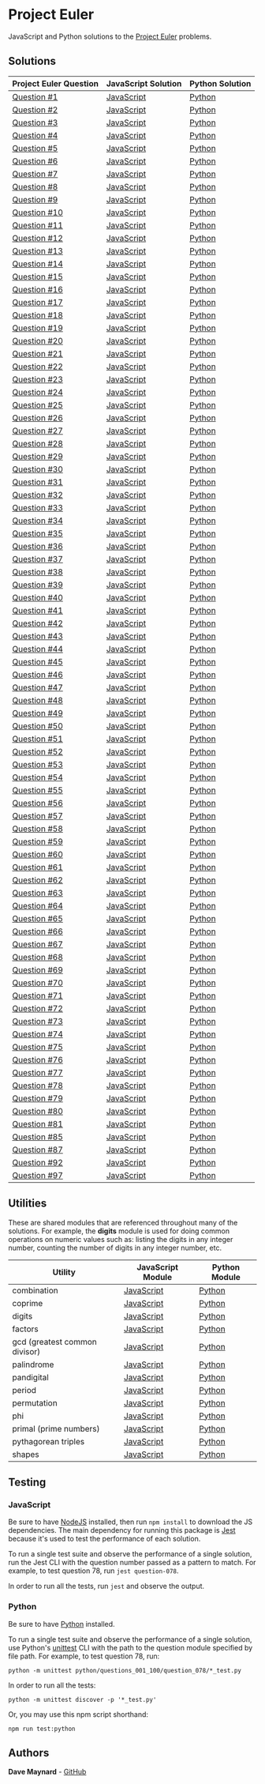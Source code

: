 # Project Euler

JavaScript and Python solutions to the [Project Euler](https://projecteuler.net) problems.

## Solutions

| Project Euler Question | JavaScript Solution | Python Solution |
| - | - | - |
| [Question #1](https://projecteuler.net/problem=1) | [JavaScript](https://github.com/dmaynard24/project-euler/blob/master/javascript/questions-001-100/question-001/question-001.js) | [Python](https://github.com/dmaynard24/project-euler/blob/master/python/questions_001_100/question_001/fizzbuzz_sum.py) |
| [Question #2](https://projecteuler.net/problem=2) | [JavaScript](https://github.com/dmaynard24/project-euler/blob/master/javascript/questions-001-100/question-002/question-002.js) | [Python](https://github.com/dmaynard24/project-euler/blob/master/python/questions_001_100/question_002/fibonacci_sum.py) |
| [Question #3](https://projecteuler.net/problem=3) | [JavaScript](https://github.com/dmaynard24/project-euler/blob/master/javascript/questions-001-100/question-003/question-003.js) | [Python](https://github.com/dmaynard24/project-euler/blob/master/python/questions_001_100/question_003/largest_prime_factor.py) |
| [Question #4](https://projecteuler.net/problem=4) | [JavaScript](https://github.com/dmaynard24/project-euler/blob/master/javascript/questions-001-100/question-004/question-004.js) | [Python](https://github.com/dmaynard24/project-euler/blob/master/python/questions_001_100/question_004/largest_palindrome_product.py) |
| [Question #5](https://projecteuler.net/problem=5) | [JavaScript](https://github.com/dmaynard24/project-euler/blob/master/javascript/questions-001-100/question-005/question-005.js) | [Python](https://github.com/dmaynard24/project-euler/blob/master/python/questions_001_100/question_005/smallest_multiple.py) |
| [Question #6](https://projecteuler.net/problem=6) | [JavaScript](https://github.com/dmaynard24/project-euler/blob/master/javascript/questions-001-100/question-006/question-006.js) | [Python](https://github.com/dmaynard24/project-euler/blob/master/python/questions_001_100/question_006/sum_square_difference.py) |
| [Question #7](https://projecteuler.net/problem=7) | [JavaScript](https://github.com/dmaynard24/project-euler/blob/master/javascript/questions-001-100/question-007/question-007.js) | [Python](https://github.com/dmaynard24/project-euler/blob/master/python/questions_001_100/question_007/nth_prime.py) |
| [Question #8](https://projecteuler.net/problem=8) | [JavaScript](https://github.com/dmaynard24/project-euler/blob/master/javascript/questions-001-100/question-008/question-008.js) | [Python](https://github.com/dmaynard24/project-euler/blob/master/python/questions_001_100/question_008/largest_product.py) |
| [Question #9](https://projecteuler.net/problem=9) | [JavaScript](https://github.com/dmaynard24/project-euler/blob/master/javascript/questions-001-100/question-009/question-009.js) | [Python](https://github.com/dmaynard24/project-euler/blob/master/python/questions_001_100/question_009/triplet_product.py) |
| [Question #10](https://projecteuler.net/problem=10) | [JavaScript](https://github.com/dmaynard24/project-euler/blob/master/javascript/questions-001-100/question-010/question-010.js) | [Python](https://github.com/dmaynard24/project-euler/blob/master/python/questions_001_100/question_010/prime_sum.py) |
| [Question #11](https://projecteuler.net/problem=11) | [JavaScript](https://github.com/dmaynard24/project-euler/blob/master/javascript/questions-001-100/question-011/question-011.js) | [Python](https://github.com/dmaynard24/project-euler/blob/master/python/questions_001_100/question_011/largest_product.py) |
| [Question #12](https://projecteuler.net/problem=12) | [JavaScript](https://github.com/dmaynard24/project-euler/blob/master/javascript/questions-001-100/question-012/question-012.js) | [Python](https://github.com/dmaynard24/project-euler/blob/master/python/questions_001_100/question_012/first_triangle_with_divisors.py) |
| [Question #13](https://projecteuler.net/problem=13) | [JavaScript](https://github.com/dmaynard24/project-euler/blob/master/javascript/questions-001-100/question-013/question-013.js) | [Python](https://github.com/dmaynard24/project-euler/blob/master/python/questions_001_100/question_013/first_digits_of_sum.py) |
| [Question #14](https://projecteuler.net/problem=14) | [JavaScript](https://github.com/dmaynard24/project-euler/blob/master/javascript/questions-001-100/question-014/question-014.js) | [Python](https://github.com/dmaynard24/project-euler/blob/master/python/questions_001_100/question_014/largest_collatz_sequence.py) |
| [Question #15](https://projecteuler.net/problem=15) | [JavaScript](https://github.com/dmaynard24/project-euler/blob/master/javascript/questions-001-100/question-015/question-015.js) | [Python](https://github.com/dmaynard24/project-euler/blob/master/python/questions_001_100/question_015/route_count.py) |
| [Question #16](https://projecteuler.net/problem=16) | [JavaScript](https://github.com/dmaynard24/project-euler/blob/master/javascript/questions-001-100/question-016/question-016.js) | [Python](https://github.com/dmaynard24/project-euler/blob/master/python/questions_001_100/question_016/power_digit_sum.py) |
| [Question #17](https://projecteuler.net/problem=17) | [JavaScript](https://github.com/dmaynard24/project-euler/blob/master/javascript/questions-001-100/question-017/question-017.js) | [Python](https://github.com/dmaynard24/project-euler/blob/master/python/questions_001_100/question_017/number_letter_count.py) |
| [Question #18](https://projecteuler.net/problem=18) | [JavaScript](https://github.com/dmaynard24/project-euler/blob/master/javascript/questions-001-100/question-018/question-018.js) | [Python](https://github.com/dmaynard24/project-euler/blob/master/python/questions_001_100/question_018/maximum_path_sum.py) |
| [Question #19](https://projecteuler.net/problem=19) | [JavaScript](https://github.com/dmaynard24/project-euler/blob/master/javascript/questions-001-100/question-019/question-019.js) | [Python](https://github.com/dmaynard24/project-euler/blob/master/python/questions_001_100/question_019/sunday_count.py) |
| [Question #20](https://projecteuler.net/problem=20) | [JavaScript](https://github.com/dmaynard24/project-euler/blob/master/javascript/questions-001-100/question-020/question-020.js) | [Python](https://github.com/dmaynard24/project-euler/blob/master/python/questions_001_100/question_020/factorial_digit_sum.py) |
| [Question #21](https://projecteuler.net/problem=21) | [JavaScript](https://github.com/dmaynard24/project-euler/blob/master/javascript/questions-001-100/question-021/question-021.js) | [Python](https://github.com/dmaynard24/project-euler/blob/master/python/questions_001_100/question_021/amicable_sum.py) |
| [Question #22](https://projecteuler.net/problem=22) | [JavaScript](https://github.com/dmaynard24/project-euler/blob/master/javascript/questions-001-100/question-022/question-022.js) | [Python](https://github.com/dmaynard24/project-euler/blob/master/python/questions_001_100/question_022/name_score_sum.py) |
| [Question #23](https://projecteuler.net/problem=23) | [JavaScript](https://github.com/dmaynard24/project-euler/blob/master/javascript/questions-001-100/question-023/question-023.js) | [Python](https://github.com/dmaynard24/project-euler/blob/master/python/questions_001_100/question_023/non_abundant_sum.py) |
| [Question #24](https://projecteuler.net/problem=24) | [JavaScript](https://github.com/dmaynard24/project-euler/blob/master/javascript/questions-001-100/question-024/question-024.js) | [Python](https://github.com/dmaynard24/project-euler/blob/master/python/questions_001_100/question_024/nth_permutation.py) |
| [Question #25](https://projecteuler.net/problem=25) | [JavaScript](https://github.com/dmaynard24/project-euler/blob/master/javascript/questions-001-100/question-025/question-025.js) | [Python](https://github.com/dmaynard24/project-euler/blob/master/python/questions_001_100/question_025/fibonacci_term.py) |
| [Question #26](https://projecteuler.net/problem=26) | [JavaScript](https://github.com/dmaynard24/project-euler/blob/master/javascript/questions-001-100/question-026/question-026.js) | [Python](https://github.com/dmaynard24/project-euler/blob/master/python/questions_001_100/question_026/denominator_with_longest_cycle.py) |
| [Question #27](https://projecteuler.net/problem=27) | [JavaScript](https://github.com/dmaynard24/project-euler/blob/master/javascript/questions-001-100/question-027/question-027.js) | [Python](https://github.com/dmaynard24/project-euler/blob/master/python/questions_001_100/question_027/coefficient_product.py) |
| [Question #28](https://projecteuler.net/problem=28) | [JavaScript](https://github.com/dmaynard24/project-euler/blob/master/javascript/questions-001-100/question-028/question-028.js) | [Python](https://github.com/dmaynard24/project-euler/blob/master/python/questions_001_100/question_028/diagonal_sum.py) |
| [Question #29](https://projecteuler.net/problem=29) | [JavaScript](https://github.com/dmaynard24/project-euler/blob/master/javascript/questions-001-100/question-029/question-029.js) | [Python](https://github.com/dmaynard24/project-euler/blob/master/python/questions_001_100/question_029/distinct_term_count.py) |
| [Question #30](https://projecteuler.net/problem=30) | [JavaScript](https://github.com/dmaynard24/project-euler/blob/master/javascript/questions-001-100/question-030/question-030.js) | [Python](https://github.com/dmaynard24/project-euler/blob/master/python/questions_001_100/question_030/digit_fifth_power_sum.py) |
| [Question #31](https://projecteuler.net/problem=31) | [JavaScript](https://github.com/dmaynard24/project-euler/blob/master/javascript/questions-001-100/question-031/question-031.js) | [Python](https://github.com/dmaynard24/project-euler/blob/master/python/questions_001_100/question_031/two_pound_combination_count.py) |
| [Question #32](https://projecteuler.net/problem=32) | [JavaScript](https://github.com/dmaynard24/project-euler/blob/master/javascript/questions-001-100/question-032/question-032.js) | [Python](https://github.com/dmaynard24/project-euler/blob/master/python/questions_001_100/question_032/pandigital_sum.py) |
| [Question #33](https://projecteuler.net/problem=33) | [JavaScript](https://github.com/dmaynard24/project-euler/blob/master/javascript/questions-001-100/question-033/question-033.js) | [Python](https://github.com/dmaynard24/project-euler/blob/master/python/questions_001_100/question_033/fraction_product_denominator.py) |
| [Question #34](https://projecteuler.net/problem=34) | [JavaScript](https://github.com/dmaynard24/project-euler/blob/master/javascript/questions-001-100/question-034/question-034.js) | [Python](https://github.com/dmaynard24/project-euler/blob/master/python/questions_001_100/question_034/digit_factorial_sum.py) |
| [Question #35](https://projecteuler.net/problem=35) | [JavaScript](https://github.com/dmaynard24/project-euler/blob/master/javascript/questions-001-100/question-035/question-035.js) | [Python](https://github.com/dmaynard24/project-euler/blob/master/python/questions_001_100/question_035/circular_prime_count.py) |
| [Question #36](https://projecteuler.net/problem=36) | [JavaScript](https://github.com/dmaynard24/project-euler/blob/master/javascript/questions-001-100/question-036/question-036.js) | [Python](https://github.com/dmaynard24/project-euler/blob/master/python/questions_001_100/question_036/palindromic_sum.py) |
| [Question #37](https://projecteuler.net/problem=37) | [JavaScript](https://github.com/dmaynard24/project-euler/blob/master/javascript/questions-001-100/question-037/question-037.js) | [Python](https://github.com/dmaynard24/project-euler/blob/master/python/questions_001_100/question_037/truncatable_prime_sum.py) |
| [Question #38](https://projecteuler.net/problem=38) | [JavaScript](https://github.com/dmaynard24/project-euler/blob/master/javascript/questions-001-100/question-038/question-038.js) | [Python](https://github.com/dmaynard24/project-euler/blob/master/python/questions_001_100/question_038/largest_pandigital.py) |
| [Question #39](https://projecteuler.net/problem=39) | [JavaScript](https://github.com/dmaynard24/project-euler/blob/master/javascript/questions-001-100/question-039/question-039.js) | [Python](https://github.com/dmaynard24/project-euler/blob/master/python/questions_001_100/question_039/most_common_perimeter.py) |
| [Question #40](https://projecteuler.net/problem=40) | [JavaScript](https://github.com/dmaynard24/project-euler/blob/master/javascript/questions-001-100/question-040/question-040.js) | [Python](https://github.com/dmaynard24/project-euler/blob/master/python/questions_001_100/question_040/constant_product.py) |
| [Question #41](https://projecteuler.net/problem=41) | [JavaScript](https://github.com/dmaynard24/project-euler/blob/master/javascript/questions-001-100/question-041/question-041.js) | [Python](https://github.com/dmaynard24/project-euler/blob/master/python/questions_001_100/question_041/largest_pandigital_prime.py) |
| [Question #42](https://projecteuler.net/problem=42) | [JavaScript](https://github.com/dmaynard24/project-euler/blob/master/javascript/questions-001-100/question-042/question-042.js) | [Python](https://github.com/dmaynard24/project-euler/blob/master/python/questions_001_100/question_042/triangle_word_count.py) |
| [Question #43](https://projecteuler.net/problem=43) | [JavaScript](https://github.com/dmaynard24/project-euler/blob/master/javascript/questions-001-100/question-043/question-043.js) | [Python](https://github.com/dmaynard24/project-euler/blob/master/python/questions_001_100/question_043/substring_pandigital_sum.py) |
| [Question #44](https://projecteuler.net/problem=44) | [JavaScript](https://github.com/dmaynard24/project-euler/blob/master/javascript/questions-001-100/question-044/question-044.js) | [Python](https://github.com/dmaynard24/project-euler/blob/master/python/questions_001_100/question_044/pentagonal_difference.py) |
| [Question #45](https://projecteuler.net/problem=45) | [JavaScript](https://github.com/dmaynard24/project-euler/blob/master/javascript/questions-001-100/question-045/question-045.js) | [Python](https://github.com/dmaynard24/project-euler/blob/master/python/questions_001_100/question_045/triangle_pentagon_hexagon.py) |
| [Question #46](https://projecteuler.net/problem=46) | [JavaScript](https://github.com/dmaynard24/project-euler/blob/master/javascript/questions-001-100/question-046/question-046.js) | [Python](https://github.com/dmaynard24/project-euler/blob/master/python/questions_001_100/question_046/smallest_odd_composite.py) |
| [Question #47](https://projecteuler.net/problem=47) | [JavaScript](https://github.com/dmaynard24/project-euler/blob/master/javascript/questions-001-100/question-047/question-047.js) | [Python](https://github.com/dmaynard24/project-euler/blob/master/python/questions_001_100/question_047/first_integer.py) |
| [Question #48](https://projecteuler.net/problem=48) | [JavaScript](https://github.com/dmaynard24/project-euler/blob/master/javascript/questions-001-100/question-048/question-048.js) | [Python](https://github.com/dmaynard24/project-euler/blob/master/python/questions_001_100/question_048/last_ten_digits.py) |
| [Question #49](https://projecteuler.net/problem=49) | [JavaScript](https://github.com/dmaynard24/project-euler/blob/master/javascript/questions-001-100/question-049/question-049.js) | [Python](https://github.com/dmaynard24/project-euler/blob/master/python/questions_001_100/question_049/prime_permutation_terms.py) |
| [Question #50](https://projecteuler.net/problem=50) | [JavaScript](https://github.com/dmaynard24/project-euler/blob/master/javascript/questions-001-100/question-050/question-050.js) | [Python](https://github.com/dmaynard24/project-euler/blob/master/python/questions_001_100/question_050/sum_of_consecutive_primes.py) |
| [Question #51](https://projecteuler.net/problem=51) | [JavaScript](https://github.com/dmaynard24/project-euler/blob/master/javascript/questions-001-100/question-051/question-051.js) | [Python](https://github.com/dmaynard24/project-euler/blob/master/python/questions_001_100/question_051/smallest_prime.py) |
| [Question #52](https://projecteuler.net/problem=52) | [JavaScript](https://github.com/dmaynard24/project-euler/blob/master/javascript/questions-001-100/question-052/question-052.js) | [Python](https://github.com/dmaynard24/project-euler/blob/master/python/questions_001_100/question_052/smallest_integer.py) |
| [Question #53](https://projecteuler.net/problem=53) | [JavaScript](https://github.com/dmaynard24/project-euler/blob/master/javascript/questions-001-100/question-053/question-053.js) | [Python](https://github.com/dmaynard24/project-euler/blob/master/python/questions_001_100/question_053/combination_counts.py) |
| [Question #54](https://projecteuler.net/problem=54) | [JavaScript](https://github.com/dmaynard24/project-euler/blob/master/javascript/questions-001-100/question-054/question-054.js) | [Python](https://github.com/dmaynard24/project-euler/blob/master/python/questions_001_100/question_054/hands_player_won.py) |
| [Question #55](https://projecteuler.net/problem=55) | [JavaScript](https://github.com/dmaynard24/project-euler/blob/master/javascript/questions-001-100/question-055/question-055.js) | [Python](https://github.com/dmaynard24/project-euler/blob/master/python/questions_001_100/question_055/lychrel_count.py) |
| [Question #56](https://projecteuler.net/problem=56) | [JavaScript](https://github.com/dmaynard24/project-euler/blob/master/javascript/questions-001-100/question-056/question-056.js) | [Python](https://github.com/dmaynard24/project-euler/blob/master/python/questions_001_100/question_056/maximum_digit_sum.py) |
| [Question #57](https://projecteuler.net/problem=57) | [JavaScript](https://github.com/dmaynard24/project-euler/blob/master/javascript/questions-001-100/question-057/question-057.js) | [Python](https://github.com/dmaynard24/project-euler/blob/master/python/questions_001_100/question_057/fraction_count.py) |
| [Question #58](https://projecteuler.net/problem=58) | [JavaScript](https://github.com/dmaynard24/project-euler/blob/master/javascript/questions-001-100/question-058/question-058.js) | [Python](https://github.com/dmaynard24/project-euler/blob/master/python/questions_001_100/question_058/side_length.py) |
| [Question #59](https://projecteuler.net/problem=59) | [JavaScript](https://github.com/dmaynard24/project-euler/blob/master/javascript/questions-001-100/question-059/question-059.js) | [Python](https://github.com/dmaynard24/project-euler/blob/master/python/questions_001_100/question_059/ascii_sum.py) |
| [Question #60](https://projecteuler.net/problem=60) | [JavaScript](https://github.com/dmaynard24/project-euler/blob/master/javascript/questions-001-100/question-060/question-060.js) | [Python](https://github.com/dmaynard24/project-euler/blob/master/python/questions_001_100/question_060/lowest_prime_sum.py) |
| [Question #61](https://projecteuler.net/problem=61) | [JavaScript](https://github.com/dmaynard24/project-euler/blob/master/javascript/questions-001-100/question-061/question-061.js) | [Python](https://github.com/dmaynard24/project-euler/blob/master/python/questions_001_100/question_061/ordered_set.py) |
| [Question #62](https://projecteuler.net/problem=62) | [JavaScript](https://github.com/dmaynard24/project-euler/blob/master/javascript/questions-001-100/question-062/question-062.js) | [Python](https://github.com/dmaynard24/project-euler/blob/master/python/questions_001_100/question_062/smallest_cube.py) |
| [Question #63](https://projecteuler.net/problem=63) | [JavaScript](https://github.com/dmaynard24/project-euler/blob/master/javascript/questions-001-100/question-063/question-063.js) | [Python](https://github.com/dmaynard24/project-euler/blob/master/python/questions_001_100/question_063/powerful_integer_count.py) |
| [Question #64](https://projecteuler.net/problem=64) | [JavaScript](https://github.com/dmaynard24/project-euler/blob/master/javascript/questions-001-100/question-064/question-064.js) | [Python](https://github.com/dmaynard24/project-euler/blob/master/python/questions_001_100/question_064/fraction_count.py) |
| [Question #65](https://projecteuler.net/problem=65) | [JavaScript](https://github.com/dmaynard24/project-euler/blob/master/javascript/questions-001-100/question-065/question-065.js) | [Python](https://github.com/dmaynard24/project-euler/blob/master/python/questions_001_100/question_065/numerator_sum.py) |
| [Question #66](https://projecteuler.net/problem=66) | [JavaScript](https://github.com/dmaynard24/project-euler/blob/master/javascript/questions-001-100/question-066/question-066.js) | [Python](https://github.com/dmaynard24/project-euler/blob/master/python/questions_001_100/question_066/diophantine_denominator.py) |
| [Question #67](https://projecteuler.net/problem=67) | [JavaScript](https://github.com/dmaynard24/project-euler/blob/master/javascript/questions-001-100/question-067/question-067.js) | [Python](https://github.com/dmaynard24/project-euler/blob/master/python/questions_001_100/question_067/maximum_path_sum_reprise.py) |
| [Question #68](https://projecteuler.net/problem=68) | [JavaScript](https://github.com/dmaynard24/project-euler/blob/master/javascript/questions-001-100/question-068/question-068.js) | [Python](https://github.com/dmaynard24/project-euler/blob/master/python/questions_001_100/question_068/largest_concat.py) |
| [Question #69](https://projecteuler.net/problem=69) | [JavaScript](https://github.com/dmaynard24/project-euler/blob/master/javascript/questions-001-100/question-069/question-069.js) | [Python](https://github.com/dmaynard24/project-euler/blob/master/python/questions_001_100/question_069/totient_maximum.py) |
| [Question #70](https://projecteuler.net/problem=70) | [JavaScript](https://github.com/dmaynard24/project-euler/blob/master/javascript/questions-001-100/question-070/question-070.js) | [Python](https://github.com/dmaynard24/project-euler/blob/master/python/questions_001_100/question_070/totient_permutation.py) |
| [Question #71](https://projecteuler.net/problem=71) | [JavaScript](https://github.com/dmaynard24/project-euler/blob/master/javascript/questions-001-100/question-071/question-071.js) | [Python](https://github.com/dmaynard24/project-euler/blob/master/python/questions_001_100/question_071/numerator.py) |
| [Question #72](https://projecteuler.net/problem=72) | [JavaScript](https://github.com/dmaynard24/project-euler/blob/master/javascript/questions-001-100/question-072/question-072.js) | [Python](https://github.com/dmaynard24/project-euler/blob/master/python/questions_001_100/question_072/fraction_count.py) |
| [Question #73](https://projecteuler.net/problem=73) | [JavaScript](https://github.com/dmaynard24/project-euler/blob/master/javascript/questions-001-100/question-073/question-073.js) | [Python](https://github.com/dmaynard24/project-euler/blob/master/python/questions_001_100/question_073/fraction_count.py) |
| [Question #74](https://projecteuler.net/problem=74) | [JavaScript](https://github.com/dmaynard24/project-euler/blob/master/javascript/questions-001-100/question-074/question-074.js) | [Python](https://github.com/dmaynard24/project-euler/blob/master/python/questions_001_100/question_074/non_repeating_chain_count.py) |
| [Question #75](https://projecteuler.net/problem=75) | [JavaScript](https://github.com/dmaynard24/project-euler/blob/master/javascript/questions-001-100/question-075/question-075.js) | [Python](https://github.com/dmaynard24/project-euler/blob/master/python/questions_001_100/question_075/unique_perimeters.py) |
| [Question #76](https://projecteuler.net/problem=76) | [JavaScript](https://github.com/dmaynard24/project-euler/blob/master/javascript/questions-001-100/question-076/question-076.js) | [Python](https://github.com/dmaynard24/project-euler/blob/master/python/questions_001_100/question_076/summation_count.py) |
| [Question #77](https://projecteuler.net/problem=77) | [JavaScript](https://github.com/dmaynard24/project-euler/blob/master/javascript/questions-001-100/question-077/question-077.js) | [Python](https://github.com/dmaynard24/project-euler/blob/master/python/questions_001_100/question_077/prime_summation_count.py) |
| [Question #78](https://projecteuler.net/problem=78) | [JavaScript](https://github.com/dmaynard24/project-euler/blob/master/javascript/questions-001-100/question-078/question-078.js) | [Python](https://github.com/dmaynard24/project-euler/blob/master/python/questions_001_100/question_078/least_n.py) |
| [Question #79](https://projecteuler.net/problem=79) | [JavaScript](https://github.com/dmaynard24/project-euler/blob/master/javascript/questions-001-100/question-079/question-079.js) | [Python](https://github.com/dmaynard24/project-euler/blob/master/python/questions_001_100/question_079/shortest_passcode.py) |
| [Question #80](https://projecteuler.net/problem=80) | [JavaScript](https://github.com/dmaynard24/project-euler/blob/master/javascript/questions-001-100/question-080/question-080.js) | [Python](https://github.com/dmaynard24/project-euler/blob/master/python/questions_001_100/question_080/square_root_digital_sum.py) |
| [Question #81](https://projecteuler.net/problem=81) | [JavaScript](https://github.com/dmaynard24/project-euler/blob/master/javascript/questions-001-100/question-081/question-081.js) | [Python](https://github.com/dmaynard24/project-euler/blob/master/python/questions_001_100/question_081/minimal_path_sum.py) |
| [Question #85](https://projecteuler.net/problem=85) | [JavaScript](https://github.com/dmaynard24/project-euler/blob/master/javascript/questions-001-100/question-085/question-085.js) | [Python](https://github.com/dmaynard24/project-euler/blob/master/python/questions_001_100/question_085/counting_rectangles.py) |
| [Question #87](https://projecteuler.net/problem=87) | [JavaScript](https://github.com/dmaynard24/project-euler/blob/master/javascript/questions-001-100/question-087/question-087.js) | [Python](https://github.com/dmaynard24/project-euler/blob/master/python/questions_001_100/question_087/prime_power_triples.py) |
| [Question #92](https://projecteuler.net/problem=92) | [JavaScript](https://github.com/dmaynard24/project-euler/blob/master/javascript/questions-001-100/question-092/question-092.js) | [Python](https://github.com/dmaynard24/project-euler/blob/master/python/questions_001_100/question_092/square_digit_chains.py) |
| [Question #97](https://projecteuler.net/problem=97) | [JavaScript](https://github.com/dmaynard24/project-euler/blob/master/javascript/questions-001-100/question-097/question-097.js) | [Python](https://github.com/dmaynard24/project-euler/blob/master/python/questions_001_100/question_097/large_non_mersenne_prime.py) |

## Utilities

These are shared modules that are referenced throughout many of the solutions. For example, the **digits** module is used for doing common operations on numeric values such as: listing the digits in any integer number, counting the number of digits in any integer number, etc.

| Utility | JavaScript Module | Python Module |
| - | - | - |
| combination | [JavaScript](https://github.com/dmaynard24/project-euler/blob/master/javascript/util/combination.js) | [Python](https://github.com/dmaynard24/project-euler/blob/master/python/util/combination.py) |
| coprime | [JavaScript](https://github.com/dmaynard24/project-euler/blob/master/javascript/util/coprime.js) | [Python](https://github.com/dmaynard24/project-euler/blob/master/python/util/coprime.py) |
| digits | [JavaScript](https://github.com/dmaynard24/project-euler/blob/master/javascript/util/digits.js) | [Python](https://github.com/dmaynard24/project-euler/blob/master/python/util/digits.py) |
| factors | [JavaScript](https://github.com/dmaynard24/project-euler/blob/master/javascript/util/factors.js) | [Python](https://github.com/dmaynard24/project-euler/blob/master/python/util/factors.py) |
| gcd (greatest common divisor) | [JavaScript](https://github.com/dmaynard24/project-euler/blob/master/javascript/util/gcd.js) | [Python](https://github.com/dmaynard24/project-euler/blob/master/python/util/gcd.py) |
| palindrome | [JavaScript](https://github.com/dmaynard24/project-euler/blob/master/javascript/util/palindrome.js) | [Python](https://github.com/dmaynard24/project-euler/blob/master/python/util/palindrome.py) |
| pandigital | [JavaScript](https://github.com/dmaynard24/project-euler/blob/master/javascript/util/pandigital.js) | [Python](https://github.com/dmaynard24/project-euler/blob/master/python/util/pandigital.py) |
| period | [JavaScript](https://github.com/dmaynard24/project-euler/blob/master/javascript/util/period.js) | [Python](https://github.com/dmaynard24/project-euler/blob/master/python/util/period.py) |
| permutation | [JavaScript](https://github.com/dmaynard24/project-euler/blob/master/javascript/util/permutation.js) | [Python](https://github.com/dmaynard24/project-euler/blob/master/python/util/permutation.py) |
| phi | [JavaScript](https://github.com/dmaynard24/project-euler/blob/master/javascript/util/phi.js) | [Python](https://github.com/dmaynard24/project-euler/blob/master/python/util/phi.py) |
| primal (prime numbers) | [JavaScript](https://github.com/dmaynard24/project-euler/blob/master/javascript/util/primal.js) | [Python](https://github.com/dmaynard24/project-euler/blob/master/python/util/primal.py) |
| pythagorean triples | [JavaScript](https://github.com/dmaynard24/project-euler/blob/master/javascript/util/pythagorean-triples.js) | [Python](https://github.com/dmaynard24/project-euler/blob/master/python/util/pythagorean_triples.py) |
| shapes | [JavaScript](https://github.com/dmaynard24/project-euler/blob/master/javascript/util/shapes.js) | [Python](https://github.com/dmaynard24/project-euler/blob/master/python/util/shapes.py) |

## Testing

### JavaScript

Be sure to have [NodeJS](https://nodejs.org/) installed, then run `npm install` to download the JS dependencies. The main dependency for running this package is [Jest](https://jestjs.io/) because it's used to test the performance of each solution.

To run a single test suite and observe the performance of a single solution, run the Jest CLI with the question number passed as a pattern to match. For example, to test question 78, run `jest question-078`.

In order to run all the tests, run `jest` and observe the output.

### Python

Be sure to have [Python](https://www.python.org/) installed.

To run a single test suite and observe the performance of a single solution, use Python's [unittest](https://docs.python.org/3/library/unittest.html) CLI with the path to the question module specified by file path. For example, to test question 78, run:

```
python -m unittest python/questions_001_100/question_078/*_test.py
```

In order to run all the tests:

```
python -m unittest discover -p '*_test.py'
```

Or, you may use this npm script shorthand:

```
npm run test:python
```

## Authors

**Dave Maynard** - [GitHub](https://github.com/dmaynard24)
